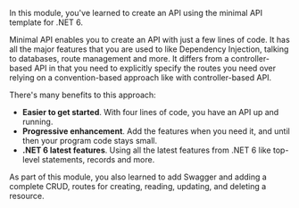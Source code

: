 In this module, you've learned to create an API using the minimal API template for .NET 6.

Minimal API enables you to create an API with just a few lines of code. It has all the major features that you are used to like Dependency Injection, talking to databases, route management and more. It differs from a controller-based API in that you need to explicitly specify the routes you need over relying on a convention-based approach like with controller-based API.

There's many benefits to this approach:

- **Easier to get started**. With four lines of code, you have an API up and running.
- **Progressive enhancement**. Add the features when you need it, and until then your program code stays small.
- **.NET 6 latest features**. Using all the latest features from .NET 6 like top-level statements, records and more.

As part of this module, you also learned to add Swagger and adding a complete CRUD, routes for creating, reading, updating, and deleting a resource.
